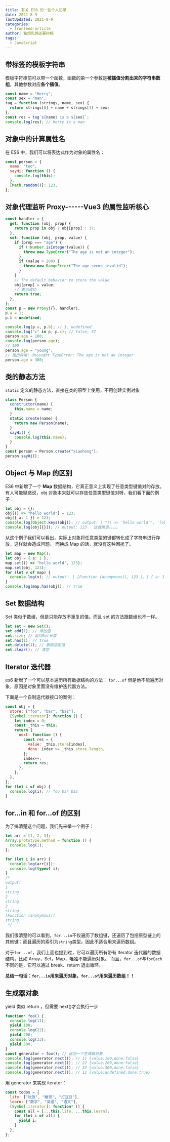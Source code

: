 ```yaml
---
title: 有关 ES6 的一些个人记录
date: 2021-8-9
lastUpdated: 2021-8-9
categories:
  - frontend-article
author: 盐焗乳鸽还要砂锅
tags:
  - JavaScript
---
```


## 带标签的模板字符串

模板字符串前可以带一个函数，函数的第一个参数是**被插值分割出来的字符串数组**，其他参数对应**各个插值**。

```js
const name = "Herry";
const sex = "man";
tag = function (strings, name, sex) {
  return strings[0] + name + strings[1] + sex;
};
const res = tag`${name} is a ${sex}`;
console.log(res); // Herry is a man
```

## 对象中的计算属性名

在 ES6 中，我们可以将表达式作为对象的属性名：

```js
const person = {
  name: "too",
  sayHi: function () {
    console.log(this);
  },
  [Math.random()]: 123,
};
```

## 对象代理监听 Proxy------Vue3 的属性监听核心

```js
const handler = {
  get: function (obj, prop) {
    return prop in obj ? obj[prop] : 37;
  },
  set: function (obj, prop, value) {
    if (prop === "age") {
      if (!Number.isInteger(value)) {
        throw new TypeError("The age is not an integer");
      }
      if (value > 200) {
        throw new RangeError("The age seems invalid");
      }
    }
    // The default behavior to store the value
    obj[prop] = value;
    // 表示成功
    return true;
  },
};
const p = new Proxy({}, handler);
p.a = 1;
p.b = undefined;

console.log(p.a, p.b); // 1, undefined
console.log("c" in p, p.c); // false, 37
person.age = 100;
console.log(person.age);
// 100
person.age = "young";
// 抛出异常: Uncaught TypeError: The age is not an integer
person.age = 300;
```

## 类的静态方法

`static` 定义的静态方法，直接在类的原型上使用，不用创建实例对象

```js
class Person {
  constructor(name) {
    this.name = name;
  }
  static create(name) {
    return new Person(name);
  }
  sayHi() {
    console.log(this.name);
  }
}
const person = Person.create("xiaohong");
person.sayHi();
```

## Object 与 Map 的区别

ES6 中新增了一个 **Map** 数据结构，它真正意义上实现了任意类型键值对的存放。有人可能疑惑说，obj 对象本来就可以存放任意类型键值对呀，我们看下面的例子：

```js
let obj = {};
obj[() => "hello world"] = 123;
obj[{ a: 1 }] = 123;
console.log(Object.keys(obj)); // output: [ "() => 'hello world'", '[object Object]' ]
console.log(obj[{}]); // output: 123   这就离谱。。。。。
```

从这个例子我们可以看出，实际上对象将任意类型的键都转化成了字符串进行存放，这样就会造成问题。
而换成 Map 的话，就没有这种困扰了。

```js
let map = new Map();
let obj = { a: 1 };
map.set(() => "hello world", 123);
map.set(obj, 123);
for (let v of map) {
  console.log(v); // output： [ [Function (anonymous)], 123 ]，[ { a: 1 }, 123 ]
}
console.log(map.has(obj)); // true
```

## Set 数据结构

Set 类似于数组，但是只能存放不重复的值。而且 set 的方法跟数组也不一样。

```js
let set = new Set();
set.add(1); // 添加值
set.size; // 返回Set长度
set.has(1); // true
set.delete(1); // 删除指定值
set.clear(); // 清空
```

## Iterator 迭代器

es6 新增了一个可以基本遍历所有数据结构的方法： `for...of`
但是他不能遍历对象，原因是对象里面没有维护迭代器方法。

下面是一个自制迭代器接口的案例：

```js
const obj = {
  store: ["foo", "bar", "baz"],
  [Symbol.iterator]: function () {
    let index = 0;
    const _this = this;
    return {
      next: function () {
        const res = {
          value: _this.store[index],
          done: index >= _this.store.length,
        };
        index++;
        return res;
      },
    };
  },
};
for (let i of obj) {
  console.log(i); // foo bar baz
}
```

## for...in 和 for...of 的区别

为了搞清楚这个问题，我们先来举一个例子：

```js
let arr = [1, 2, 3];
Array.prototype.method = function () {
  console.log(1);
};

for (let i in arr) {
  console.log(arr[i]);
  console.log(typeof i);
}
/* 
output:
1
string
2
string
3
string
[Function (anonymous)]
string
 */
```

我们很清楚的可以看到，`for...in`不仅遍历了数组键，还遍历了包括原型链上的其他键；而且遍历的索引为`string`类型。因此不适合用来遍历数组。

对于`for...of`，我们上面也提到过，它可以遍历所有带有 Iterator 迭代器的数据结构，比如 Array，Set，Map，唯独不能遍历对象。
而且，`for...of`与`forEach`不同的是，它可以通过 break、return 退出循环。

**总结一句话：`for...in`用来遍历对象，`for...of`用来遍历数组！！**

## 生成器对象

yield 类似 return ，但需要 next()才会执行一步

```js
function* foo() {
  console.log(11);
  yield 100;
  console.log(22);
  yield 200;
  console.log(33);
  yield 300;
}
const generator = foo(); // 返回一个生成器对象
console.log(generator.next()); // 11 {value:100,done:false}
console.log(generator.next()); // 22 {value:200,done:false}
console.log(generator.next()); // 33 {value:300,done:false}
console.log(generator.next()); // 11 {value:undefined,done:true}
```

用 generator 来实现 iterator：

```js
const todos = {
  life: ["吃饭", "睡觉", "打豆豆"],
  learn: ["数学", "英语", "语文"],
  [Symbol.iterator]: function* () {
    const all = [...this.life, ...this.learn];
    for (let i of all) {
      yield i;
    }
  },
};
```
